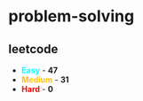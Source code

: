 # problem-solving

## leetcode

- <span style="color :  #00ffff">**Easy**</span> - **47**
- <span style="color :  #ffc20e">**Medium**</span> - **31**
- <span style="color :  red">**Hard**</span> - **0**
